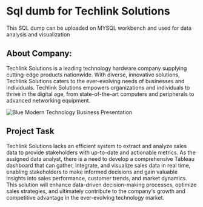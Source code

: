 # Sql dumb for Techlink Solutions 

This SQL dump can be uploaded on MYSQL workbench and used for data analysis and visualization 

## About Company:
Techlink Solutions is a leading technology hardware company supplying cutting-edge products nationwide. With diverse, innovative solutions, Techlink Solutions caters to the ever-evolving needs of businesses and individuals. Techlink Solutions empowers organizations and individuals to thrive in the digital age, from state-of-the-art computers and peripherals to advanced networking equipment. 

![Blue Modern Technology Business Presentation](https://github.com/LavinaKathambi/sql-dumb-for-techlink-Solutions-data/assets/50262369/7d2b5505-ddc1-4fd5-a8ca-3e260e878119)


## Project Task 
Techlink Solutions lacks an efficient system to extract and analyze sales data to provide stakeholders with up-to-date and actionable metrics. 
As the assigned data analyst, there is a need to develop a comprehensive Tableau dashboard that can gather, integrate, and visualize sales data in real time, enabling stakeholders to make informed decisions and gain valuable insights into sales performance, customer trends, and market dynamics. 
This solution will enhance data-driven decision-making processes, optimize sales strategies, and ultimately contribute to the company's growth and competitive advantage in the ever-evolving technology market.
